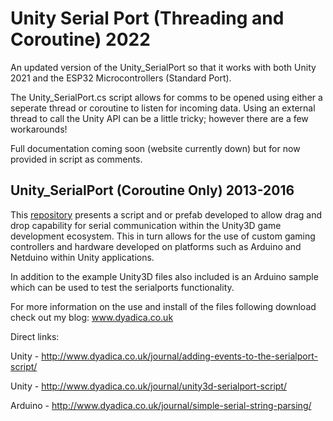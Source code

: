 # Unity Serial Port (Threading and Coroutine) 2022

An updated version of the Unity_SerialPort so that it works with both Unity 2021 and the ESP32 Microcontrollers (Standard Port). 

The Unity_SerialPort.cs script allows for comms to be opened using either a seperate thread or coroutine to listen for incoming data. Using an external thread to call the Unity API can be a little tricky; however there are a few workarounds! 

Full documentation coming soon (website currently down) but for now provided in script as comments.


## Unity_SerialPort (Coroutine Only) 2013-2016

This [repository](https://github.com/dyadica/Unity_SerialPort/tree/31359117115245526634b6f4beea60ea96674421) presents a script and or prefab developed to allow drag and drop capability for serial communication within the Unity3D game development ecosystem. This in turn allows for the use of  custom gaming controllers and hardware developed on platforms such as Arduino and Netduino within Unity applications.

In addition to the example Unity3D files also included is an Arduino sample which can be used to test the serialports functionality.

For more information on the use and install of the files following download check out my blog: www.dyadica.co.uk

Direct links:

Unity - http://www.dyadica.co.uk/journal/adding-events-to-the-serialport-script/

Unity - http://www.dyadica.co.uk/journal/unity3d-serialport-script/

Arduino - http://www.dyadica.co.uk/journal/simple-serial-string-parsing/
